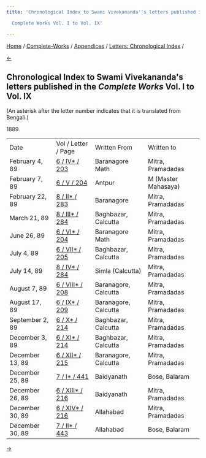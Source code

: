 ```yaml
---
title: 'Chronological Index to Swami Vivekananda''s letters published in the

  Complete Works Vol. I to Vol. IX'

---
```

<div>

[Home](../../../index.htm) / [Complete-Works](../../complete_works.htm)
/ [Appendices](../appendices_contents.htm) / [Letters: Chronological
Index](chronological_letters_contents.htm) /

[←](1888.htm)

## Chronological Index to Swami Vivekananda's letters published in the *Complete Works* Vol. I to Vol. IX

(An asterisk after the letter number indicates that it is translated
from Bengali.)

1889

<div class="center">

|                 |                                                                       |                      |                     |
|-----------------|-----------------------------------------------------------------------|----------------------|---------------------|
| Date            | Vol / Letter / Page                                                   | Written From         | Written to          |
| February 4, 89  | [6 / IV\* / 203](../../volume_6/epistles_second_series/004_sir.htm)   | Baranagore Math      | Mitra, Pramadadas   |
| February 7, 89  | [6 / V / 204](../../volume_6/epistles_second_series/005_m.htm)        | Antpur               | M (Master Mahasaya) |
| February 22, 89 | [8 / II\* / 283](../../volume_8/epistles_fourth_series/002_sir.htm)   | Baranagore           | Mitra, Pramadadas   |
| March 21, 89    | [8 / III\* / 284](../../volume_8/epistles_fourth_series/003_sir.htm)  | Baghbazar, Calcutta  | Mitra, Pramadadas   |
| June 26, 89     | [6 / VI\* / 204](../../volume_6/epistles_second_series/006_sir.htm)   | Baranagore Math      | Mitra, Pramadadas   |
| July 4, 89      | [6 / VII\* / 205](../../volume_6/epistles_second_series/007_sir.htm)  | Baghbazar, Calcutta  | Mitra, Pramadadas   |
| July 14, 89     | [8 / IV\* / 284](../../volume_8/epistles_fourth_series/004_sir.htm)   | Simla (Calcutta)     | Mitra, Pramadadas   |
| August 7, 89    | [6 / VIII\* / 208](../../volume_6/epistles_second_series/008_sir.htm) | Baranagore, Calcutta | Mitra, Pramadadas   |
| August 17, 89   | [6 / IX\* / 209](../../volume_6/epistles_second_series/009_sir.htm)   | Baranagore, Calcutta | Mitra, Pramadadas   |
| September 2, 89 | [6 / X\* / 214](../../volume_6/epistles_second_series/010_sir.htm)    | Baghbazar, Calcutta  | Mitra, Pramadadas   |
| December 3, 89  | [6 / XI\* / 214](../../volume_6/epistles_second_series/011_sir.htm)   | Baghbazar, Calcutta  | Mitra, Pramadadas   |
| December 13, 89 | [6 / XII\* / 215](../../volume_6/epistles_second_series/012_sir.htm)  | Baranagore, Calcutta | Mitra, Pramadadas   |
| December 25, 89 | [7 / I\* / 441](../../volume_7/epistles_third_series/01_sir.htm)      | Baidyanath           | Bose, Balaram       |
| December 26, 89 | [6 / XIII\* / 216](../../volume_6/epistles_second_series/013_sir.htm) | Baidyanath           | Mitra, Pramadadas   |
| December 30, 89 | [6 / XIV\* / 216](../../volume_6/epistles_second_series/014_sir.htm)  | Allahabad            | Mitra, Pramadadas   |
| December 30, 89 | [7 / II\* / 443](../../volume_7/epistles_third_series/02_sir.htm)     | Allahabad            | Bose, Balaram       |

[→](1890.htm)

</div>

</div>
